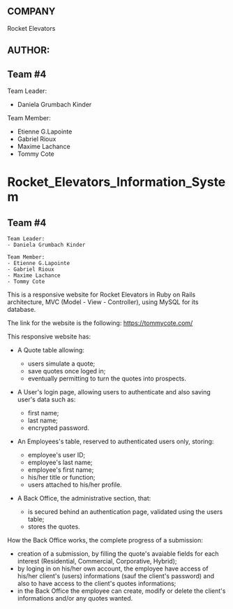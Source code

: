 COMPANY
-------
Rocket Elevators


AUTHOR: 
-------
## Team #4

Team Leader:
- Daniela Grumbach Kinder

Team Member:
- Etienne G.Lapointe
- Gabriel Rioux
- Maxime Lachance
- Tommy Cote



# Rocket_Elevators_Information_System

## Team #4
```
Team Leader:
- Daniela Grumbach Kinder

Team Member:
- Etienne G.Lapointe
- Gabriel Rioux
- Maxime Lachance
- Tommy Cote
```

This is a responsive website for Rocket Elevators in Ruby on Rails architecture, MVC (Model - View - Controller), using MySQL for its database.

The link for the website is the following: https://tommycote.com/


This responsive website has:

  - A Quote table allowing:
    - users simulate a quote;
    - save quotes once loged in;
    - eventually permitting to turn the quotes into prospects.

  - A User's login page, allowing users to authenticate and also saving user's data such as:
    - first name;
    - last name;
    - encrypted password.

  - An Employees's table, reserved to authenticated users only, storing:
    - employee's user ID;
    - employee's last name;
    - employee's first name;
    - his/her title or function;
    - users attached to his/her profile.

  - A Back Office, the administrative section, that:
    - is secured behind an authentication page, validated using the users table;
    - stores the quotes.


How the Back Office works, the complete progress of a submission:
 - creation of a submission, by filling the quote's avaiable fields for each interest (Residential, Commercial, Corporative, Hybrid);
 - by loging in on his/her own account, the employee have access of his/her client's (users) informations (sauf the client's password) and also to have access to the client's quotes informations;
 - in the Back Office the employee can create, modify or delete the client's informations and/or any quotes wanted.


